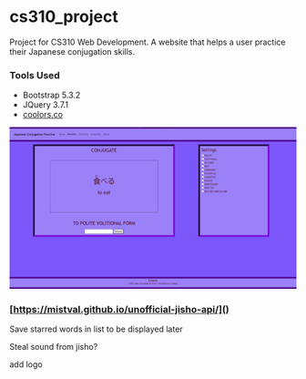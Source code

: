 # cs310_project

Project for CS310 Web Development. A website that helps a user practice their Japanese conjugation skills.

### Tools Used

* Bootstrap 5.3.2
* JQuery 3.7.1
* [coolors.co](https://coolors.co/)

![Website page layout](media/CS310%20Site%20Layout.png "Website page layout")

### [https://mistval.github.io/unofficial-jisho-api/]()

Save starred words in list to be displayed later

Steal sound from jisho?

add logo
